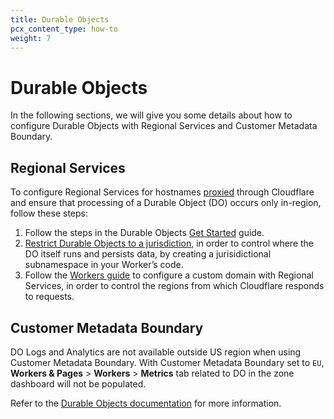 ```yaml
---
title: Durable Objects
pcx_content_type: how-to
weight: 7
---
```


# Durable Objects

In the following sections, we will give you some details about how to configure Durable Objects with Regional Services and Customer Metadata Boundary.

## Regional Services

To configure Regional Services for hostnames [proxied](/dns/manage-dns-records/reference/proxied-dns-records/) through Cloudflare and ensure that processing of a Durable Object (DO) occurs only in-region, follow these steps:

1. Follow the steps in the Durable Objects [Get Started](/durable-objects/get-started/) guide.
2. [Restrict Durable Objects to a jurisdiction](/durable-objects/platform/data-location/#restrict-durable-objects-to-a-jurisdiction), in order to control where the DO itself runs and persists data, by creating a jurisidictional subnamespace in your Worker’s code.
3. Follow the [Workers guide](/data-localization/how-to/workers/#regional-services) to configure a custom domain with Regional Services, in order to control the regions from which Cloudflare responds to requests.

## Customer Metadata Boundary

DO Logs and Analytics are not available outside US region when using Customer Metadata Boundary. With Customer Metadata Boundary set to `EU`, **Workers & Pages** > **Workers** > **Metrics** tab related to DO in the zone dashboard will not be populated.

Refer to the [Durable Objects documentation](/durable-objects/) for more information.